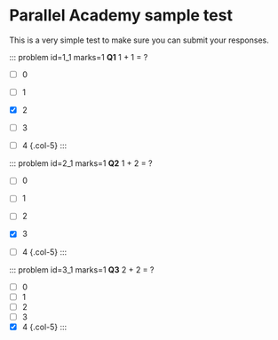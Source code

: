 # Parallel Academy sample test

<div class="dictionary">

This is a very simple test to make sure you can submit your responses.  

</div>

::: problem id=1_1 marks=1
__Q1__ 1 + 1 = ?

* [ ] 0
* [ ] 1
* [x] 2
* [ ] 3
* [ ] 4
{.col-5}
:::


::: problem id=2_1 marks=1
__Q2__ 1 + 2 = ?

* [ ] 0
* [ ] 1
* [ ] 2
* [x] 3
* [ ] 4
{.col-5}
:::


::: problem id=3_1 marks=1
__Q3__ 2 + 2 = ?

* [ ] 0
* [ ] 1
* [ ] 2
* [ ] 3
* [x] 4
{.col-5}
:::